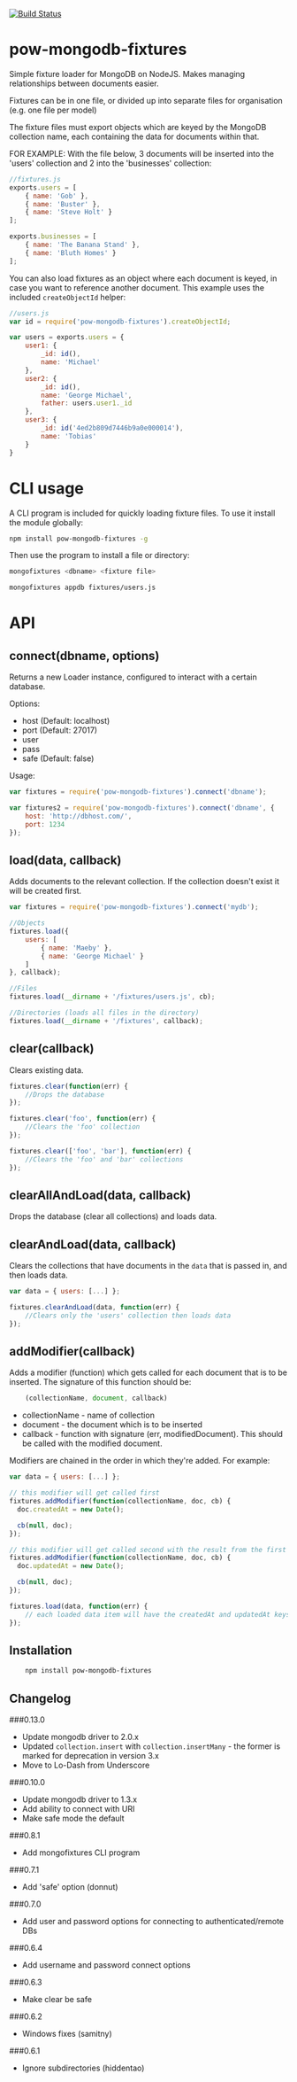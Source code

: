 [![Build Status](https://travis-ci.org/powmedia/pow-mongodb-fixtures.svg?branch=master)](https://travis-ci.org/powmedia/pow-mongodb-fixtures)

pow-mongodb-fixtures
=================

Simple fixture loader for MongoDB on NodeJS.  Makes managing relationships between documents easier.

Fixtures can be in one file, or divided up into separate files for organisation 
(e.g. one file per model)

The fixture files must export objects which are keyed by the MongoDB collection name, each
containing the data for documents within that.

FOR EXAMPLE:
With the file below, 3 documents will be inserted into the 'users' collection and 2 into the 'businesses' collection:

```js
//fixtures.js
exports.users = [
    { name: 'Gob' },
    { name: 'Buster' },
    { name: 'Steve Holt' }
];

exports.businesses = [
    { name: 'The Banana Stand' },
    { name: 'Bluth Homes' }
];
```

You can also load fixtures as an object where each document is keyed, in case you want to reference another document. This example uses the included `createObjectId` helper:

```js
//users.js
var id = require('pow-mongodb-fixtures').createObjectId;

var users = exports.users = {
	user1: {
        _id: id(),
        name: 'Michael'
    },
    user2: {
        _id: id(),
        name: 'George Michael',
        father: users.user1._id
    },
    user3: {
        _id: id('4ed2b809d7446b9a0e000014'),
        name: 'Tobias'
    }
}
```

CLI usage
=========

A CLI program is included for quickly loading fixture files. To use it install the module globally:

```sh
npm install pow-mongodb-fixtures -g
```

Then use the program to install a file or directory:

```sh
mongofixtures <dbname> <fixture file>
```

```sh
mongofixtures appdb fixtures/users.js
```

API
===

connect(dbname, options)
------------------------

Returns a new Loader instance, configured to interact with a certain database.

Options:

- host (Default: localhost)
- port (Default: 27017)
- user
- pass
- safe (Default: false)

Usage:

```js
var fixtures = require('pow-mongodb-fixtures').connect('dbname');

var fixtures2 = require('pow-mongodb-fixtures').connect('dbname', {
  	host: 'http://dbhost.com/',
  	port: 1234
});
```

load(data, callback)
--------------------

Adds documents to the relevant collection. If the collection doesn't exist it will be created first.

```js
var fixtures = require('pow-mongodb-fixtures').connect('mydb');

//Objects
fixtures.load({
    users: [
        { name: 'Maeby' },
        { name: 'George Michael' }
    ]
}, callback);

//Files
fixtures.load(__dirname + '/fixtures/users.js', cb);

//Directories (loads all files in the directory)
fixtures.load(__dirname + '/fixtures', callback);
```

clear(callback)
---------------

Clears existing data.

```js
fixtures.clear(function(err) {
    //Drops the database
});

fixtures.clear('foo', function(err) {
    //Clears the 'foo' collection
});

fixtures.clear(['foo', 'bar'], function(err) {
    //Clears the 'foo' and 'bar' collections
});
```

clearAllAndLoad(data, callback)
----------------------------

Drops the database (clear all collections) and loads data.


clearAndLoad(data, callback)
----------------------------

Clears the collections that have documents in the `data` that is passed in, and then loads data.

```js
var data = { users: [...] };

fixtures.clearAndLoad(data, function(err) {
    //Clears only the 'users' collection then loads data
});
```

addModifier(callback)
---------------------

Adds a modifier (function) which gets called for each document that is to be inserted. The signature of this function
should be:

```js
    (collectionName, document, callback)
```

* collectionName - name of collection
* document - the document which is to be inserted
* callback - function with signature (err, modifiedDocument). This should be called with the modified document.

Modifiers are chained in the order in which they're added. For example:

```js
var data = { users: [...] };

// this modifier will get called first
fixtures.addModifier(function(collectionName, doc, cb) {
  doc.createdAt = new Date();

  cb(null, doc);
});

// this modifier will get called second with the result from the first modifier call
fixtures.addModifier(function(collectionName, doc, cb) {
  doc.updatedAt = new Date();

  cb(null, doc);
});

fixtures.load(data, function(err) {
    // each loaded data item will have the createdAt and updatedAt keys set.
});
```

Installation
------------

```sh
	npm install pow-mongodb-fixtures
```

Changelog
---------

###0.13.0  
- Update mongodb driver to 2.0.x  
- Updated `collection.insert` with `collection.insertMany` - the former is marked for deprecation in version 3.x  
- Move to Lo-Dash from Underscore

###0.10.0
- Update mongodb driver to 1.3.x
- Add ability to connect with URI
- Make safe mode the default

###0.8.1
- Add mongofixtures CLI program

###0.7.1
- Add 'safe' option (donnut)

###0.7.0
- Add user and password options for connecting to authenticated/remote DBs

###0.6.4
- Add username and password connect options

###0.6.3
- Make clear be safe

###0.6.2
- Windows fixes (samitny)

###0.6.1
- Ignore subdirectories (hiddentao)
